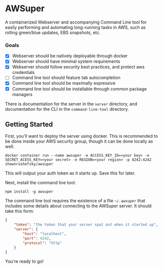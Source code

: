 # AWSuper

A containerized Webserver and accompanying Command Line tool for easily performing and automating long-running tasks in AWS, such as rolling green/blue updates, EBS snapshots, etc.

### Goals

- [x] Webserver should be natively deployable through docker
- [x] Webserver should have minimal system requirements
- [x] Webserver should follow security best practices, and protect aws credentials
- [ ] Command line tool should feature tab autocompletion
- [x] Command line tool should be maximally expressive
- [x] Command line tool should be installable through common package managers

There is documentation for the server in the `server` directory, and documentation for the CLI in the `command-line-tool` directory.

## Getting Started

First, you'll want to deploy the server using docker. This is recommended to be done inside your AWS security group, though it can be done locally as well.

```shell
docker container run --name awsuper -e ACCESS_KEY_ID=<your key> -e SECRET_ACESS_KEY=<your secret> -e REGION=<your region> -p 4242:4242 shawnrushefsky/awsuper
```

This will output your auth token as it starts up. Save this for later.

Next, install the command line tool:

```shell
npm install -g awsuper
```

The command line tool requires the existence of a file `~/.awsuper` that includes some details about connecting to the AWSuper server. It should take this form:

```json
{
    "token": "the token that your server spat out when it started up",
    "server": {
        "host": "localhost",
        "port": 4242,
        "protocol": "http"
    }
}
```

You're ready to go!